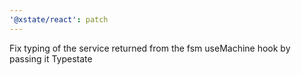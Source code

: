 ```yaml
---
'@xstate/react': patch
---
```


Fix typing of the service returned from the fsm useMachine hook by passing it Typestate

